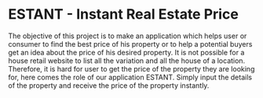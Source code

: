 # ESTANT - Instant Real Estate Price

The objective of this project is to make an application which helps user or consumer to find the best price of his property or to help a potential buyers get an idea about the price of his desired property. It is not possible for a house retail website to list all the variation and all the house of a location. Therefore, it is hard for user to get the price of the property they are looking for, here comes the role of our application ESTANT. Simply input the details of the property and receive the price of the property instantly.
